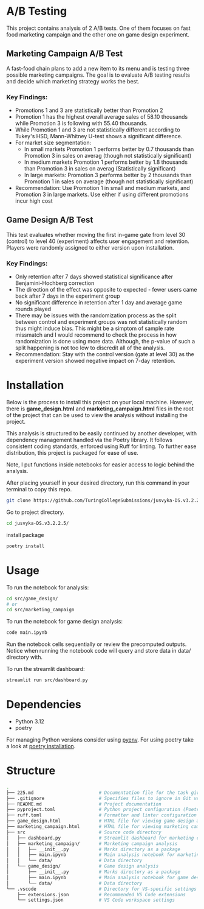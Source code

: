 # A/B Testing

This project contains analysis of 2 A/B tests. One of them focuses on fast food marketing campaign and the other one on game design experiment.

## Marketing Campaign A/B Test

A fast-food chain plans to add a new item to its menu and is testing three possible marketing campaigns. The goal is to evaluate A/B testing results and decide which marketing strategy works the best.

### Key Findings:
- Promotions 1 and 3 are statistically better than Promotion 2
- Promotion 1 has the highest overall average sales of 58.10 thousands while Promotion 3 is following with 55.40 thousands.
- While Promotion 1 and 3 are not statistically different according to Tukey's HSD, Mann-Whitney U-test shows a significant difference.
- For market size segmentation:
  - In small markets Promotion 1 performs better by 0.7 thousands than Promotion 3 in sales on averag (though not statistically significant)
  - In medium markets Promotion 1 performs better by 1.8 thousands than Promotion 3 in sales on averag (Statistically significant)
  - In large markets: Promotion 3 performs better by 2 thousands than Promotion 1 in sales on average (though not statistically significant)
- Recommendation: Use Promotion 1 in small and medium markets, and Promotion 3 in large markets. Use either if using different promotions incur high cost

## Game Design A/B Test

This test evaluates whether moving the first in-game gate from level 30 (control) to level 40 (experiment) affects user engagement and retention. Players were randomly assigned to either version upon installation.

### Key Findings:
- Only retention after 7 days showed statistical significance after Benjamini-Hochberg correction
- The direction of the effect was opposite to expected - fewer users came back after 7 days in the experiment group
- No significant difference in retention after 1 day and average game rounds played
- There may be issues with the randomization process as the split between control and experiment groups was not statistically random thus might induce bias. This might be a simptom of sample rate missmatch and I would recommend to check the process in how randomization is done using more data. Although, the p-value of such a split happening is not too low to discredit all of the analysis.
- Recommendation: Stay with the control version (gate at level 30) as the experiment version showed negative impact on 7-day retention.

# Installation
Below is the process to install this project on your local machine. However, there is **game_design.html** and **marketing_campaign.html** files in the root of the project that can be used to view the analysis without installing the project.

This analysis is structured to be easily continued by another developer, with dependency management handled via the Poetry library. It follows consistent coding standards, enforced using Ruff for linting. To further ease distribution, this project is packaged for ease of use.

Note, I put functions inside notebooks for easier access to logic behind the analysis.

After placing yourself in your desired directory, run this command in your terminal to copy this repo.
```bash
git clone https://github.com/TuringCollegeSubmissions/jusvyka-DS.v3.2.2.5
```
Go to project directory.
```bash
cd jusvyka-DS.v3.2.2.5/
```
install package
```bash
poetry install
```

# Usage

To run the notebook for analysis:
```bash
cd src/game_design/
# or
cd src/marketing_campaign
```

To run the notebook for game design analysis:
```bash
code main.ipynb
```
Run the notebook cells sequentially or review the precomputed outputs. Notice when running the notebook code will query and store data in data/ directory with.

To run the streamlit dashboard:
```bash
streamlit run src/dashboard.py
```

# Dependencies

- Python 3.12
- poetry

For managing Python versions consider using [pyenv](https://github.com/pyenv/pyenv).
For using poetry take a look at [poetry installation](https://python-poetry.org/docs/#installation).

# Structure

```bash
.
├── 225.md                        # Documentation file for the task given by TC
├── .gitignore                    # Specifies files to ignore in Git version control
├── README.md                     # Project documentation
├── pyproject.toml                # Python project configuration (Poetry)
├── ruff.toml                     # Formatter and linter configuration (Ruff)
├── game_design.html              # HTML file for viewing game design analysis without installation
├── marketing_campaign.html       # HTML file for viewing marketing campaign analysis without installation
├── src                           # Source code directory
│   ├── dashboard.py              # Streamlit dashboard for marketing campaign visualization
│   ├── marketing_campaign/       # Marketing campaign analysis
│   │   ├── __init__.py           # Marks directory as a package
│   │   ├── main.ipynb            # Main analysis notebook for marketing campaign
│   │   └── data/                 # Data directory
│   └── game_design/              # Game design analysis
│       ├── __init__.py           # Marks directory as a package
│       ├── main.ipynb            # Main analysis notebook for game design
│       └── data/                 # Data directory
└── .vscode                       # Directory for VS-specific settings
    ├── extensions.json           # Recommended VS Code extensions
    └── settings.json             # VS Code workspace settings
```
